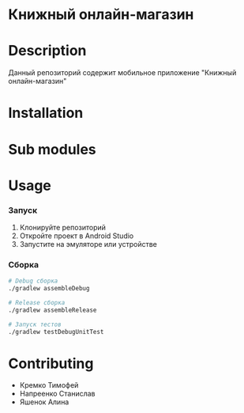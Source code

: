 # Книжный онлайн-магазин

# Description
Данный репозиторий содержит мобильное приложение "Книжный онлайн-магазин"

# Installation

# Sub modules

# Usage
### Запуск

1. Клонируйте репозиторий
2. Откройте проект в Android Studio
3. Запустите на эмуляторе или устройстве

### Сборка

```bash
# Debug сборка
./gradlew assembleDebug

# Release сборка  
./gradlew assembleRelease

# Запуск тестов
./gradlew testDebugUnitTest
```

# Contributing
- Кремко Тимофей
- Напреенко Станислав
- Яшенок Алина